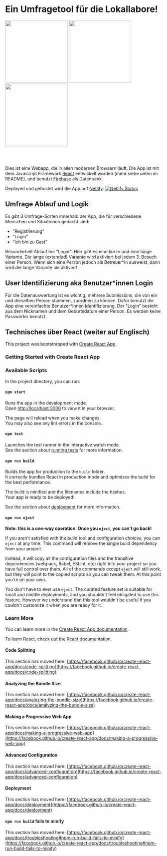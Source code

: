 # Ein Umfragetool für die Lokallabore!

<img width=200 src="https://github.com/Evaluationstool-Fabmobil-Lokallabore/lokallabore-surveytool/assets/147499884/938e4127-9269-4bd1-b8f5-417fb2d0cd97" />
<img width=200 src="https://github.com/Evaluationstool-Fabmobil-Lokallabore/lokallabore-surveytool/assets/147499884/a9740fdb-167d-4390-b90b-11b79e82b697" />
<img width=200 src="https://github.com/Evaluationstool-Fabmobil-Lokallabore/lokallabore-surveytool/assets/147499884/607d1b87-0762-43f4-ae06-4a0e7af9ae28" />

<br/><br/>

Dies ist eine Webapp, die in allen modernen Browsern läuft.
Die App ist mit dem Javascript Framework [React](https://react.dev/) entwickelt worden (mehr siehe unten im README), und benutzt [Firebase](https://firebase.google.com/) als Datenbank.

Deployed und gehostet wird die App auf [Netlify](https://www.netlify.com/). [![Netlify Status](https://api.netlify.com/api/v1/badges/aabd7458-40a4-4c54-bdac-f8aa52bef505/deploy-status)](https://app.netlify.com/sites/lokallabore-survey/deploys)

## Umfrage Ablauf und Logik
Es gibt 3 Umfrage-Sorten innerhalb der App, die für verschiedene Menschen und Situationen gedacht sind:
- "Registrierung"
- "Login"
- "Ich bin zu Gast"

Besonderheit Ablauf bei "Login": Hier gibt es eine kurze und eine lange Variante. Die lange (extended) Variante wird aktiviert bei jedem 3. Besuch einer Person. Wenn sich eine Person jedoch als Betreuer*in ausweist, dann wird die lange Variante nie aktiviert.

## User Identifizierung aka Benutzer*innen Login
Für die Datenauswertung ist es wichtig, mehrere Submissions, die von ein und derselben Person stammen, zuordnen zu können.
Dafür benutzt die App eine vereinfachte Benutzer*innen Identifizierung. Der "Login" besteht aus dem Nicknamen und dem Geburtsdatum einer Person. Es werden keine Passwörter benutzt.

## Technisches über React (weiter auf Englisch)
This project was bootstrapped with [Create React App](https://github.com/facebook/create-react-app).

### Getting Started with Create React App

### Available Scripts

In the project directory, you can run:

#### `npm start`

Runs the app in the development mode.\
Open [http://localhost:3000](http://localhost:3000) to view it in your browser.

The page will reload when you make changes.\
You may also see any lint errors in the console.

#### `npm test`

Launches the test runner in the interactive watch mode.\
See the section about [running tests](https://facebook.github.io/create-react-app/docs/running-tests) for more information.

#### `npm run build`

Builds the app for production to the `build` folder.\
It correctly bundles React in production mode and optimizes the build for the best performance.

The build is minified and the filenames include the hashes.\
Your app is ready to be deployed!

See the section about [deployment](https://facebook.github.io/create-react-app/docs/deployment) for more information.

#### `npm run eject`

**Note: this is a one-way operation. Once you `eject`, you can't go back!**

If you aren't satisfied with the build tool and configuration choices, you can `eject` at any time. This command will remove the single build dependency from your project.

Instead, it will copy all the configuration files and the transitive dependencies (webpack, Babel, ESLint, etc) right into your project so you have full control over them. All of the commands except `eject` will still work, but they will point to the copied scripts so you can tweak them. At this point you're on your own.

You don't have to ever use `eject`. The curated feature set is suitable for small and middle deployments, and you shouldn't feel obligated to use this feature. However we understand that this tool wouldn't be useful if you couldn't customize it when you are ready for it.

### Learn More

You can learn more in the [Create React App documentation](https://facebook.github.io/create-react-app/docs/getting-started).

To learn React, check out the [React documentation](https://reactjs.org/).

#### Code Splitting

This section has moved here: [https://facebook.github.io/create-react-app/docs/code-splitting](https://facebook.github.io/create-react-app/docs/code-splitting)

#### Analyzing the Bundle Size

This section has moved here: [https://facebook.github.io/create-react-app/docs/analyzing-the-bundle-size](https://facebook.github.io/create-react-app/docs/analyzing-the-bundle-size)

#### Making a Progressive Web App

This section has moved here: [https://facebook.github.io/create-react-app/docs/making-a-progressive-web-app](https://facebook.github.io/create-react-app/docs/making-a-progressive-web-app)

#### Advanced Configuration

This section has moved here: [https://facebook.github.io/create-react-app/docs/advanced-configuration](https://facebook.github.io/create-react-app/docs/advanced-configuration)

#### Deployment

This section has moved here: [https://facebook.github.io/create-react-app/docs/deployment](https://facebook.github.io/create-react-app/docs/deployment)

#### `npm run build` fails to minify

This section has moved here: [https://facebook.github.io/create-react-app/docs/troubleshooting#npm-run-build-fails-to-minify](https://facebook.github.io/create-react-app/docs/troubleshooting#npm-run-build-fails-to-minify)

